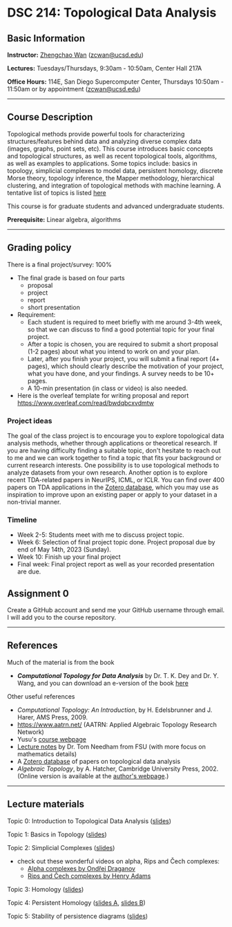 # DSC 214: Topological Data Analysis

## Basic Information
**Instructor:** [Zhengchao Wan](https://zhengchaow.github.io) (zcwan@ucsd.edu)

**Lectures:** Tuesdays/Thursdays, 9:30am - 10:50am, Center Hall 217A

**Office Hours:** 114E, San Diego Supercomputer Center, Thursdays 10:50am - 11:50am or by appointment (zcwan@ucsd.edu)

---
## Course Description
Topological methods provide powerful tools for characterizing structures/features behind data and analyzing diverse complex data (images, graphs, point sets, etc). This course introduces basic concepts and topological structures, as well as recent topological tools, algorithms, as well as examples to applications. Some topics include: basics in topology, simplicial complexes to model data, persistent homology, discrete Morse theory, topology inference, the Mapper methodology, hierarchical clustering, and integration of topological methods with machine learning. A tentative list of topics is listed [here](schedule.pdf)

This course is for graduate students and advanced undergraduate students.

**Prerequisite:** Linear algebra, algorithms

---

## Grading policy
There is a final project/survey: 100%
- The final grade is based on four parts
  - proposal
  - project
  - report
  - short presentation
- Requirement: 
  - Each student is required to meet briefly with me around 3-4th week, so that we can discuss to find a good potential topic for your final project. 
  - After a topic is chosen, you are required to submit a short proposal (1-2 pages) about what you intend to work on and your plan. 
  - Later, after you finish your project, you will submit a final report (4+ pages), which should clearly describe the motivation of your project, what you have done, and your findings. A survey needs to be 10+ pages. 
  - A 10-min presentation (in class or video) is also needed.
- Here is the overleaf template for writing proposal and report https://www.overleaf.com/read/bwdqbcxvdmtw

### Project ideas
The goal of the class project is to encourage you to explore topological data analysis methods, whether through applications or theoretical research. If you are having difficulty finding a suitable topic, don't hesitate to reach out to me and we can work together to find a topic that fits your background or current research interests. One possibility is to use topological methods to analyze datasets from your own research. Another option is to explore recent TDA-related papers in NeurIPS, ICML, or ICLR. You can find over 400 papers on TDA applications in the [Zotero database](https://www.zotero.org/groups/2425412/tda-applications/items), which you may use as inspiration to improve upon an existing paper or apply to your dataset in a non-trivial manner.


### Timeline
- Week 2-5: Students meet with me to discuss project topic.
- Week 6: Selection of final project topic done. Project proposal due by end of May 14th, 2023 (Sunday). 
- Week 10: Finish up your final project
- Final week: Final project report as well as your recorded presentation are due. 




## Assignment 0
Create a GitHub account and send me your GitHub username through email. I will add you to the course repository.

---
## References
Much of the material is from the book 
- ***Computational Topology for Data Analysis*** by Dr. T. K. Dey and Dr. Y. Wang, and you can download an e-version of the book [here](http://yusu.belkin-wang.org/CTDAbook-DeyWang.pdf)

Other useful references
- *Computational Topology: An Introduction*,  by  H. Edelsbrunner and J. Harer, AMS Press, 2009.
- https://www.aatrn.net/ (AATRN: Applied Algebraic Topology Research Network)
- Yusu's [course webpage](https://sites.google.com/ucsd.edu/dsc291-190-tda)
- [Lecture notes](https://drive.google.com/open?id=1SCrKHfZdDuMmSKlZ7xveQT8SqBHjFEkk) by Dr. Tom Needham from FSU (with more focus on mathematics details)
- A [Zotero database](https://www.zotero.org/groups/2425412/tda-applications/items) of papers on topological data analysis
- *Algebraic Topology*,  by  A. Hatcher, Cambridge University Press, 2002. (Online version is available at the [author's webpage](https://pi.math.cornell.edu/~hatcher/AT/ATpage.html).)


---
## Lecture materials

Topic 0: Introduction to Topological Data Analysis ([slides](slides/Topic0-Intro.pdf))

Topic 1: Basics in Topology ([slides](slides/Topic1-basics.pdf))
 
Topic 2: Simplicial Complexes ([slides](slides/Topic2-simplicial-complex.pdf))
   - check out these wonderful videos on alpha, Rips and Čech complexes: 
     -  [Alpha complexes by Ondřej Draganov](https://youtu.be/-XCVn73p3xs)
     -  [Rips and Čech complexes by Henry Adams](https://youtu.be/YLXAF8IB9Ng)
  
Topic 3: Homology ([slides](slides/Topic3-homology.pdf))

Topic 4: Persistent Homology ([slides A](slides/Topic4-A-intro-to-pH.pdf), [slides B](slides/Topic4-B-common-pH.pdf))

Topic 5: Stability of persistence diagrams ([slides](slides/Topic5-stability.pdf))